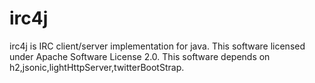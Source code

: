 irc4j
=====
irc4j is IRC client/server implementation for java.
This software licensed under Apache Software License 2.0.
This software depends on h2,jsonic,lightHttpServer,twitterBootStrap.

